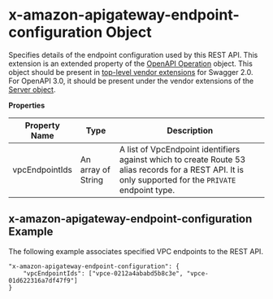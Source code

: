 # x\-amazon\-apigateway\-endpoint\-configuration Object<a name="api-gateway-swagger-extensions-endpoint-configuration"></a>

Specifies details of the endpoint configuration used by this REST API\. This extension is an extended property of the [OpenAPI Operation](https://github.com/swagger-api/swagger-spec/blob/master/versions/2.0.md#operationObject) object\. This object should be present in [top\-level vendor extensions](https://github.com/OAI/OpenAPI-Specification/blob/master/versions/2.0.md#vendorExtensions) for Swagger 2\.0\. For OpenAPI 3\.0, it should be present under the vendor extensions of the [Server object](https://github.com/OAI/OpenAPI-Specification/blob/master/versions/3.0.0.md#serverObject)\.


**Properties**  

| Property Name | Type | Description | 
| --- | --- | --- | 
| vpcEndpointIds | An array of String |  A list of VpcEndpoint identifiers against which to create Route 53 alias records for a REST API\. It is only supported for the `PRIVATE` endpoint type\.  | 

## x\-amazon\-apigateway\-endpoint\-configuration Example<a name="api-gateway-swagger-extensions-endpoint-configuration-example"></a>

The following example associates specified VPC endpoints to the REST API\.

```
"x-amazon-apigateway-endpoint-configuration": {
    "vpcEndpointIds": ["vpce-0212a4ababd5b8c3e", "vpce-01d622316a7df47f9"]
}
```